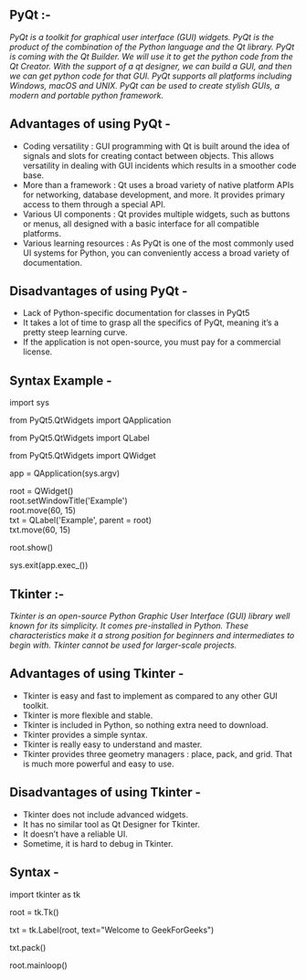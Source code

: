 ## PyQt :-

_PyQt is a toolkit for graphical user interface (GUI) widgets.
PyQt is the product of the combination of the Python language and the Qt library. PyQt is coming with the Qt Builder. 
We will use it to get the python code from the Qt Creator. With the support of a qt designer, we can build a GUI, and then we can get python code for that GUI.
PyQt supports all platforms including Windows, macOS and UNIX. PyQt can be used to create stylish GUIs, a modern and portable python framework._

## Advantages of using PyQt -
* Coding versatility : GUI programming with Qt is built around the idea of signals and slots for creating contact between objects. 
   This allows versatility in dealing with GUI incidents which results in a smoother code base.
* More than a framework : Qt uses a broad variety of native platform APIs for networking, database development, and more. It provides primary access to them through a special API.
* Various UI components : Qt provides multiple widgets, such as buttons or menus, all designed with a basic interface for all compatible platforms.
* Various learning resources : As PyQt is one of the most commonly used UI systems for Python, you can conveniently access a broad variety of documentation.

## Disadvantages of using PyQt -
*  Lack of Python-specific documentation for classes in PyQt5
* It takes a lot of time to grasp all the specifics of PyQt, meaning it’s a pretty steep learning curve.
* If the application is not open-source, you must pay for a commercial license.

## Syntax Example -

import sys

from PyQt5.QtWidgets import QApplication

from PyQt5.QtWidgets import QLabel

from PyQt5.QtWidgets import QWidget 

app = QApplication(sys.argv)

root = QWidget()   
root.setWindowTitle('Example')  
root.move(60, 15)  
txt = QLabel('Example', parent = root)  
txt.move(60, 15)

root.show() 

sys.exit(app.exec_())




## Tkinter :-

_Tkinter is an open-source Python Graphic User Interface (GUI) library well known for its simplicity. It comes pre-installed in Python.
These characteristics make it a strong position for beginners and intermediates to begin with. Tkinter cannot be used for larger-scale projects._

## Advantages of using Tkinter -
* Tkinter is easy and fast to implement as compared to any other GUI toolkit.
* Tkinter is more flexible and stable.
* Tkinter is included in Python, so nothing extra need to download.
* Tkinter provides a simple syntax.
* Tkinter is really easy to understand and master.
* Tkinter provides three geometry managers : place, pack, and grid. That is much more powerful and easy to use.

## Disadvantages of using Tkinter -
* Tkinter does not include advanced widgets.
* It has no similar tool as Qt Designer for Tkinter.
* It doesn’t have a reliable UI.
* Sometime, it is hard to debug in Tkinter.

## Syntax -

import tkinter as tk 

root = tk.Tk() 

txt = tk.Label(root, text="Welcome to GeekForGeeks") 

txt.pack() 

root.mainloop() 
